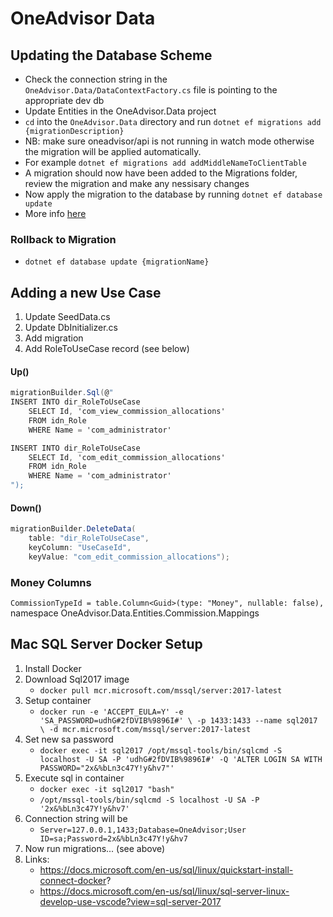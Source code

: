 # OneAdvisor Data

## Updating the Database Scheme

-   Check the connection string in the `OneAdvisor.Data/DataContextFactory.cs` file is pointing to the appropriate dev db
-   Update Entities in the OneAdvisor.Data project
-   `cd` into the `OneAdvisor.Data` directory and run `dotnet ef migrations add {migrationDescription}`
-   NB: make sure oneadvisor/api is not running in watch mode otherwise the migration will be applied automatically.
-   For example `dotnet ef migrations add addMiddleNameToClientTable`
-   A migration should now have been added to the Migrations folder, review the migration and make any nessisary changes
-   Now apply the migration to the database by running `dotnet ef database update`
-   More info [here](https://docs.microsoft.com/en-us/ef/core/managing-schemas/migrations/)

### Rollback to Migration

-   `dotnet ef database update {migrationName}`

## Adding a new Use Case

1. Update SeedData.cs
2. Update DbInitializer.cs
3. Add migration
4. Add RoleToUseCase record (see below)

#### Up()

```c#
migrationBuilder.Sql(@"
INSERT INTO dir_RoleToUseCase
    SELECT Id, 'com_view_commission_allocations'
    FROM idn_Role
    WHERE Name = 'com_administrator'

INSERT INTO dir_RoleToUseCase
    SELECT Id, 'com_edit_commission_allocations'
    FROM idn_Role
    WHERE Name = 'com_administrator'
");
```

#### Down()

```c#
migrationBuilder.DeleteData(
    table: "dir_RoleToUseCase",
    keyColumn: "UseCaseId",
    keyValue: "com_edit_commission_allocations");
```

### Money Columns

`CommissionTypeId = table.Column<Guid>(type: "Money", nullable: false),`
namespace OneAdvisor.Data.Entities.Commission.Mappings

## Mac SQL Server Docker Setup

1. Install Docker
1. Download Sql2017 image
    - `docker pull mcr.microsoft.com/mssql/server:2017-latest`
1. Setup container
    - `docker run -e 'ACCEPT_EULA=Y' -e 'SA_PASSWORD=udhG#2fDVIB%9896I#' \ -p 1433:1433 --name sql2017 \ -d mcr.microsoft.com/mssql/server:2017-latest`
1. Set new sa password
    - `docker exec -it sql2017 /opt/mssql-tools/bin/sqlcmd -S localhost -U SA -P 'udhG#2fDVIB%9896I#' -Q 'ALTER LOGIN SA WITH PASSWORD="2x&%bLn3c47Y!y&hv7"'`
1. Execute sql in container
    - `docker exec -it sql2017 "bash"`
    - `/opt/mssql-tools/bin/sqlcmd -S localhost -U SA -P '2x&%bLn3c47Y!y&hv7'`
1. Connection string will be
    - `Server=127.0.0.1,1433;Database=OneAdvisor;User ID=sa;Password=2x&%bLn3c47Y!y&hv7`
1. Now run migrations... (see above)
1. Links:
    - https://docs.microsoft.com/en-us/sql/linux/quickstart-install-connect-docker?
    - https://docs.microsoft.com/en-us/sql/linux/sql-server-linux-develop-use-vscode?view=sql-server-2017
